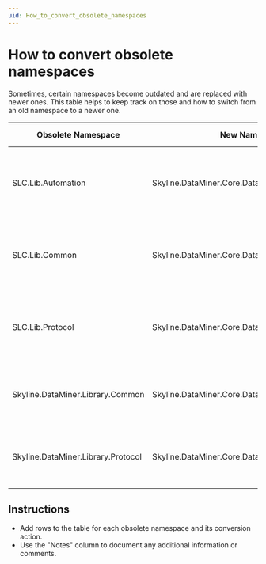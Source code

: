 ```yaml
---
uid: How_to_convert_obsolete_namespaces
---
```


# How to convert obsolete namespaces

Sometimes, certain namespaces become outdated and are replaced with newer ones. This table helps to keep track on those and how to switch from an old namespace to a newer one.

| Obsolete Namespace                         | New Namespace                               | Conversion Action                                                     | Notes                                             |
| ------------------------------------------- | ------------------------------------------- | --------------------------------------------------------------------- | -------------------------------------------------- |
| SLC.Lib.Automation                         | Skyline.DataMiner.Core.DataMinerSystem.Automation  | Install [the new NuGet package](https://www.nuget.org/packages/Skyline.DataMiner.Core.DataMinerSystem.Automation/) and remove the obsolete package. |  |
| SLC.Lib.Common                             | Skyline.DataMiner.Core.DataMinerSystem.Common      | Install [the new NuGet package](https://www.nuget.org/packages/Skyline.DataMiner.Core.DataMinerSystem.Common/) and remove the obsolete package. |  |
| SLC.Lib.Protocol                           | Skyline.DataMiner.Core.DataMinerSystem.Protocol   | Install [the new NuGet package](https://www.nuget.org/packages/Skyline.DataMiner.Core.DataMinerSystem.Protocol/) and remove the obsolete package. |  |
| Skyline.DataMiner.Library.Common           | Skyline.DataMiner.Core.DataMinerSystem.Common      | Install [the new NuGet package](https://www.nuget.org/packages/Skyline.DataMiner.Core.DataMinerSystem.Common/) and remove QAction 63000. |  |
| Skyline.DataMiner.Library.Protocol         | Skyline.DataMiner.Core.DataMinerSystem.Protocol   | Install [the new NuGet package](https://www.nuget.org/packages/Skyline.DataMiner.Core.DataMinerSystem.Protocol/) and remove QAction 63000. |  |

## Instructions

- Add rows to the table for each obsolete namespace and its conversion action.
- Use the "Notes" column to document any additional information or comments.
